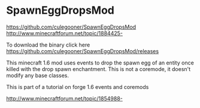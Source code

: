 SpawnEggDropsMod
================

https://github.com/culegooner/SpawnEggDropsMod
http://www.minecraftforum.net/topic/1884425-

To download the binary click here https://github.com/culegooner/SpawnEggDropsMod/releases

This minecraft 1.6 mod uses events to drop the spawn egg of an entity once killed with the drop spawn enchantment.
This is not a coremode, it doesn't modify any base classes. 

This is part of a tutorial on forge 1.6 events and coremods

http://www.minecraftforum.net/topic/1854988-